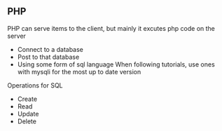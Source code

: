 ## PHP
PHP can serve items to the client, but mainly it excutes php code on the server
* Connect to a database
* Post to that database
* Using some form of sql language
When following tutorials, use ones with mysqli for the most up to date version

Operations for SQL
* Create
* Read
* Update
* Delete